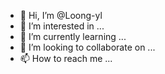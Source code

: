- 👋 Hi, I’m @Loong-yl
- 👀 I’m interested in ...
- 🌱 I’m currently learning ...
- 💞️ I’m looking to collaborate on ...
- 📫 How to reach me ...

<!---
Loong-yl/Loong-yl is a ✨ special ✨ repository because its `README.md` (this file) appears on your GitHub profile.
You can click the Preview link to take a look at your changes.
--->
